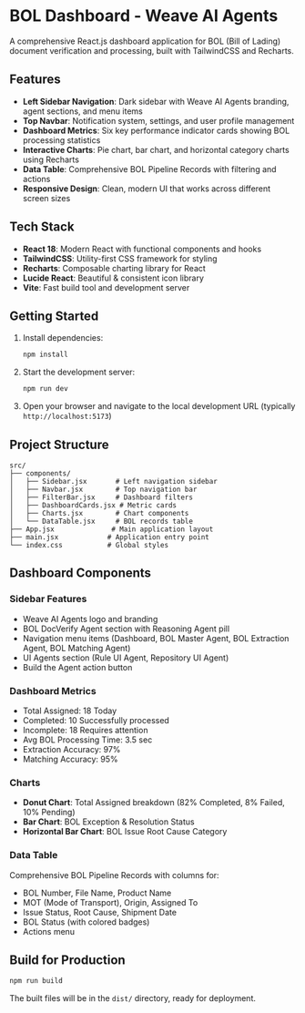 # BOL Dashboard - Weave AI Agents

A comprehensive React.js dashboard application for BOL (Bill of Lading) document verification and processing, built with TailwindCSS and Recharts.

## Features

- **Left Sidebar Navigation**: Dark sidebar with Weave AI Agents branding, agent sections, and menu items
- **Top Navbar**: Notification system, settings, and user profile management
- **Dashboard Metrics**: Six key performance indicator cards showing BOL processing statistics
- **Interactive Charts**: Pie chart, bar chart, and horizontal category charts using Recharts
- **Data Table**: Comprehensive BOL Pipeline Records with filtering and actions
- **Responsive Design**: Clean, modern UI that works across different screen sizes

## Tech Stack

- **React 18**: Modern React with functional components and hooks
- **TailwindCSS**: Utility-first CSS framework for styling
- **Recharts**: Composable charting library for React
- **Lucide React**: Beautiful & consistent icon library
- **Vite**: Fast build tool and development server

## Getting Started

1. Install dependencies:
   ```bash
   npm install
   ```

2. Start the development server:
   ```bash
   npm run dev
   ```

3. Open your browser and navigate to the local development URL (typically `http://localhost:5173`)

## Project Structure

```
src/
├── components/
│   ├── Sidebar.jsx       # Left navigation sidebar
│   ├── Navbar.jsx        # Top navigation bar
│   ├── FilterBar.jsx     # Dashboard filters
│   ├── DashboardCards.jsx # Metric cards
│   ├── Charts.jsx        # Chart components
│   └── DataTable.jsx     # BOL records table
├── App.jsx              # Main application layout
├── main.jsx            # Application entry point
└── index.css           # Global styles
```

## Dashboard Components

### Sidebar Features
- Weave AI Agents logo and branding
- BOL DocVerify Agent section with Reasoning Agent pill
- Navigation menu items (Dashboard, BOL Master Agent, BOL Extraction Agent, BOL Matching Agent)
- UI Agents section (Rule UI Agent, Repository UI Agent)
- Build the Agent action button

### Dashboard Metrics
- Total Assigned: 18 Today
- Completed: 10 Successfully processed
- Incomplete: 18 Requires attention
- Avg BOL Processing Time: 3.5 sec
- Extraction Accuracy: 97%
- Matching Accuracy: 95%

### Charts
- **Donut Chart**: Total Assigned breakdown (82% Completed, 8% Failed, 10% Pending)
- **Bar Chart**: BOL Exception & Resolution Status
- **Horizontal Bar Chart**: BOL Issue Root Cause Category

### Data Table
Comprehensive BOL Pipeline Records with columns for:
- BOL Number, File Name, Product Name
- MOT (Mode of Transport), Origin, Assigned To
- Issue Status, Root Cause, Shipment Date
- BOL Status (with colored badges)
- Actions menu

## Build for Production

```bash
npm run build
```

The built files will be in the `dist/` directory, ready for deployment.